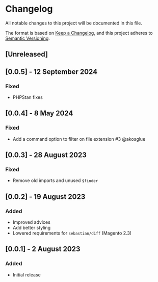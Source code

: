 # Changelog
All notable changes to this project will be documented in this file.

The format is based on [Keep a Changelog](https://keepachangelog.com/en/1.0.0/),
and this project adheres to [Semantic Versioning](https://semver.org/spec/v2.0.0.html).

## [Unreleased]

## [0.0.5] - 12 September 2024
### Fixed
- PHPStan fixes

## [0.0.4] - 8 May 2024
### Fixed
- Add a command option to filter on file extension #3 @akosglue

## [0.0.3] - 28 August 2023
### Fixed
- Remove old imports and unused `$finder`

## [0.0.2] - 19 August 2023
### Added
- Improved advices
- Add better styling
- Lowered requirements for `sebastian/diff` (Magento 2.3)

## [0.0.1] - 2 August 2023
### Added
- Initial release
